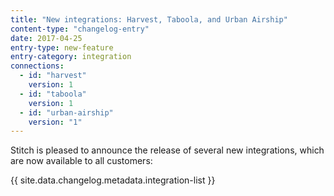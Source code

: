 ```yaml
---
title: "New integrations: Harvest, Taboola, and Urban Airship"
content-type: "changelog-entry"
date: 2017-04-25
entry-type: new-feature
entry-category: integration
connections:
  - id: "harvest"
    version: 1
  - id: "taboola"
    version: 1
  - id: "urban-airship"
    version: "1"
---
```


Stitch is pleased to announce the release of several new integrations, which are now available to all customers:

{{ site.data.changelog.metadata.integration-list }}